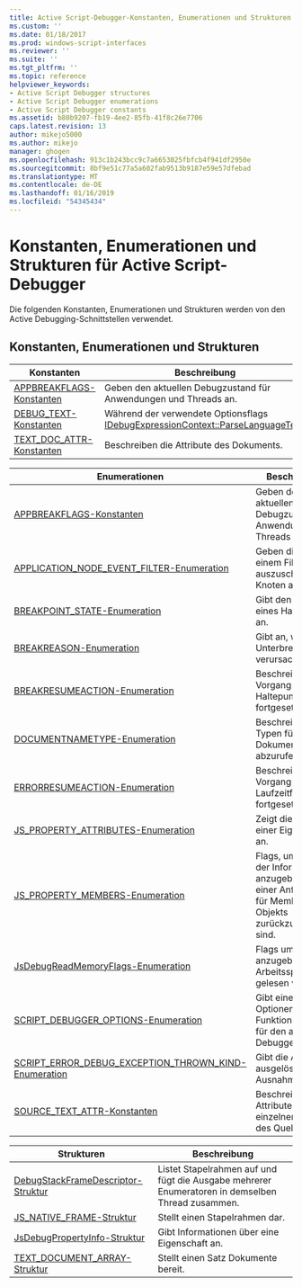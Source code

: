 ```yaml
---
title: Active Script-Debugger-Konstanten, Enumerationen und Strukturen | Microsoft-Dokumentation
ms.custom: ''
ms.date: 01/18/2017
ms.prod: windows-script-interfaces
ms.reviewer: ''
ms.suite: ''
ms.tgt_pltfrm: ''
ms.topic: reference
helpviewer_keywords:
- Active Script Debugger structures
- Active Script Debugger enumerations
- Active Script Debugger constants
ms.assetid: b80b9207-fb19-4ee2-85fb-41f8c26e7706
caps.latest.revision: 13
author: mikejo5000
ms.author: mikejo
manager: ghogen
ms.openlocfilehash: 913c1b243bcc9c7a6653025fbfcb4f941df2950e
ms.sourcegitcommit: 8bf9e51c77a5a602fab9513b9187e59e57dfebad
ms.translationtype: MT
ms.contentlocale: de-DE
ms.lasthandoff: 01/16/2019
ms.locfileid: "54345434"
---
```

# <a name="active-script-debugger-constants-enumerations-and-structures"></a>Konstanten, Enumerationen und Strukturen für Active Script-Debugger
Die folgenden Konstanten, Enumerationen und Strukturen werden von den Active Debugging-Schnittstellen verwendet.  
  
## <a name="constants-enumerations-and-structures"></a>Konstanten, Enumerationen und Strukturen  
  
|Konstanten|Beschreibung|  
|---------------|-----------------|  
|[APPBREAKFLAGS-Konstanten](../../winscript/reference/appbreakflags-enumeration.md)|Geben den aktuellen Debugzustand für Anwendungen und Threads an.|  
|[DEBUG_TEXT-Konstanten](../../winscript/reference/debug-text-constants.md)|Während der verwendete Optionsflags [IDebugExpressionContext::ParseLanguageText](../../winscript/reference/idebugexpressioncontext-parselanguagetext.md).|  
|[TEXT_DOC_ATTR-Konstanten](../../winscript/reference/text-doc-attr-constants.md)|Beschreiben die Attribute des Dokuments.|  
  
|Enumerationen|Beschreibung|  
|------------------|-----------------|  
|[APPBREAKFLAGS-Konstanten](../../winscript/reference/appbreakflags-enumeration.md)|Geben den aktuellen Debugzustand für Anwendungen und Threads an.|  
|[APPLICATION_NODE_EVENT_FILTER-Enumeration](../../winscript/reference/application-node-event-filter-enumeration.md)|Geben die mit einem Filter auszuschließenden Knoten an.|  
|[BREAKPOINT_STATE-Enumeration](../../winscript/reference/breakpoint-state-enumeration.md)|Gibt den Zustand eines Haltepunkts an.|  
|[BREAKREASON-Enumeration](../../winscript/reference/breakreason-enumeration.md)|Gibt an, was die Unterbrechung verursacht hat.|  
|[BREAKRESUMEACTION-Enumeration](../../winscript/reference/breakresumeaction-enumeration.md)|Beschreibt, wie der Vorgang von einem Haltepunkt aus fortgesetzt wird.|  
|[DOCUMENTNAMETYPE-Enumeration](../../winscript/reference/documentnametype-enumeration.md)|Beschreibt, welche Typen für ein Dokument abzurufen sind.|  
|[ERRORRESUMEACTION-Enumeration](../../winscript/reference/errorresumeaction-enumeration.md)|Beschreibt, wie der Vorgang von einem Laufzeitfehler aus fortgesetzt wird.|  
|[JS_PROPERTY_ATTRIBUTES-Enumeration](../../winscript/reference/js-property-attributes-enumeration.md)|Zeigt die Attribute einer Eigenschaft an.|  
|[JS_PROPERTY_MEMBERS-Enumeration](../../winscript/reference/js-property-members-enumeration.md)|Flags, um den Typ der Informationen anzugeben, die in einer Anforderung für Member eines Objekts zurückzugeben sind.|  
|[JsDebugReadMemoryFlags-Enumeration](../../winscript/reference/jsdebugreadmemoryflags-enumeration.md)|Flags um Verhalten anzugeben, wenn Arbeitsspeicher gelesen werden.|  
|[SCRIPT_DEBUGGER_OPTIONS-Enumeration](../../winscript/reference/script-debugger-options-enumeration.md)|Gibt einen Satz von Optionen oder Funktionen an, die für den angefügten Debugger gelten.|  
|[SCRIPT_ERROR_DEBUG_EXCEPTION_THROWN_KIND-Enumeration](../../winscript/reference/script-error-debug-exception-thrown-kind-enumeration.md)|Gibt die Art der ausgelösten Ausnahme an.|  
|[SOURCE_TEXT_ATTR-Konstanten](../../winscript/reference/source-text-attr-enumeration.md)|Beschreiben die Attribute eines einzelnen Zeichens des Quelltexts.|  
  
|Strukturen|Beschreibung|  
|----------------|-----------------|  
|[DebugStackFrameDescriptor-Struktur](../../winscript/reference/debugstackframedescriptor-structure.md)|Listet Stapelrahmen auf und fügt die Ausgabe mehrerer Enumeratoren in demselben Thread zusammen.|  
|[JS_NATIVE_FRAME-Struktur](../../winscript/reference/js-native-frame-structure.md)|Stellt einen Stapelrahmen dar.|  
|[JsDebugPropertyInfo-Struktur](../../winscript/reference/jsdebugpropertyinfo-structure.md)|Gibt Informationen über eine Eigenschaft an.|  
|[TEXT_DOCUMENT_ARRAY-Struktur](../../winscript/reference/text-document-array-structure.md)|Stellt einen Satz Dokumente bereit.|